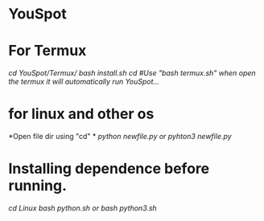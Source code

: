 # YouSpot
# For Termux
*cd YouSpot/Termux/*
*bash install.sh*
*cd*
*#Use "bash termux.sh" when open the termux it will automatically run YouSpot...*
# for linux and other os
*Open file dir using "cd" *
*python newfile.py*
*or*
*pyhton3 newfile.py*
# Installing dependence before running.
*cd Linux*
*bash python.sh*
*or*
*bash python3.sh*
